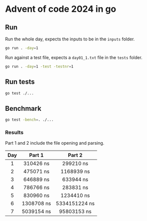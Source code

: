 # Advent of code 2024 in go

## Run

Run the whole day, expects the inputs to be in the `inputs` folder.

```bash
go run . -day=1
```

Run against a test file, expects a `day01_1.txt` file in the `tests` folder.

```bash
go run . -day=1 -test -testnr=1
```

## Run tests

```bash
go test ./...
```

## Benchmark

```bash
go test -bench=. ./...
```

### Results

Part 1 and 2 include the file opening and parsing.

|  Day  |   Part 1   |    Part 2     |
| :---: | :--------: | :-----------: |
|   1   | 310426 ns  |   299210 ns   |
|   2   | 475071 ns  |  1168939 ns   |
|   3   | 646889 ns  |   633944 ns   |
|   4   | 786766 ns  |   283831 ns   |
|   5   | 830960 ns  |  1234410 ns   |
|   6   | 1308708 ns | 5334151224 ns |
|   7   | 5039154 ns |  95803153 ns  |